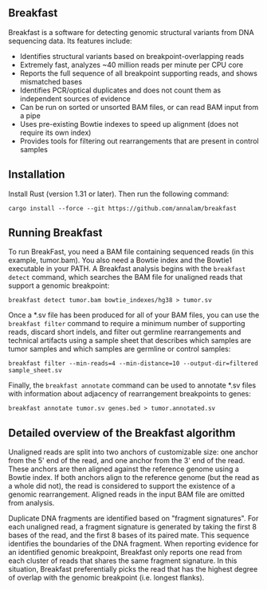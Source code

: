 Breakfast
---------

Breakfast is a software for detecting genomic structural variants from DNA sequencing data. Its features include:
- Identifies structural variants based on breakpoint-overlapping reads
- Extremely fast, analyzes ~40 million reads per minute per CPU core
- Reports the full sequence of all breakpoint supporting reads, and shows mismatched bases
- Identifies PCR/optical duplicates and does not count them as independent sources of evidence
- Can be run on sorted or unsorted BAM files, or can read BAM input from a pipe
- Uses pre-existing Bowtie indexes to speed up alignment (does not require its own index)
- Provides tools for filtering out rearrangements that are present in control samples


Installation
------------

Install Rust (version 1.31 or later). Then run the following command:
```
cargo install --force --git https://github.com/annalam/breakfast
```


Running Breakfast
-----------------

To run BreakFast, you need a BAM file containing sequenced reads (in this example, tumor.bam). You also need a Bowtie index and the Bowtie1 executable in your PATH. A Breakfast analysis begins with the `breakfast detect` command, which searches the BAM file for unaligned reads that support a genomic breakpoint:
```
breakfast detect tumor.bam bowtie_indexes/hg38 > tumor.sv
```

Once a *.sv file has been produced for all of your BAM files, you can use the `breakfast filter` command to require a minimum number of supporting reads, discard short indels, and filter out germline rearrangements and technical artifacts using a sample sheet that describes which samples are tumor samples and which samples are germline or control samples:
```
breakfast filter --min-reads=4 --min-distance=10 --output-dir=filtered sample_sheet.sv
```

Finally, the `breakfast annotate` command can be used to annotate *.sv files with information about adjacency of rearrangement breakpoints to genes:
```
breakfast annotate tumor.sv genes.bed > tumor.annotated.sv
```













Detailed overview of the Breakfast algorithm
--------------------------------------------

Unaligned reads are split into two anchors of customizable size: one anchor from the 5' end of the read, and one anchor from the 3' end of the read. These anchors are then aligned against the reference genome using a Bowtie index. If both anchors align to the reference genome (but the read as a whole did not), the read is considered to support the existence of a genomic rearrangement. Aligned reads in the input BAM file are omitted from analysis.

Duplicate DNA fragments are identified based on "fragment signatures". For each unaligned read, a fragment signature is generated by taking the first 8 bases of the read, and the first 8 bases of its paired mate. This sequence identifies the boundaries of the DNA fragment. When reporting evidence for an identified genomic breakpoint, Breakfast only reports one read from each cluster of reads that shares the same fragment signature. In this situation, Breakfast preferentially picks the read that has the highest degree of overlap with the genomic breakpoint (i.e. longest flanks).
